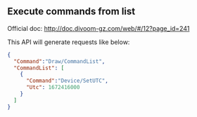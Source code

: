 ## Execute commands from list

Official doc: <http://doc.divoom-gz.com/web/#/12?page_id=241>

This API will generate requests like below:

```json
{
  "Command":"Draw/CommandList",
  "CommandList": [
    {
      "Command":"Device/SetUTC",
      "Utc": 1672416000
    }
  ]
}
```
